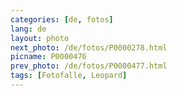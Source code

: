 ```yaml
---
categories: [de, fotos]
lang: de
layout: photo
next_photo: /de/fotos/P0000278.html
picname: P0000476
prev_photo: /de/fotos/P0000477.html
tags: [Fotofalle, Leopard]
---
```

